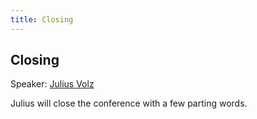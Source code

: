 ```yaml
---
title: Closing
---
```


## Closing

Speaker: [Julius Volz](/2017-munich/speakers/julius-volz/)

Julius will close the conference with a few parting words.
